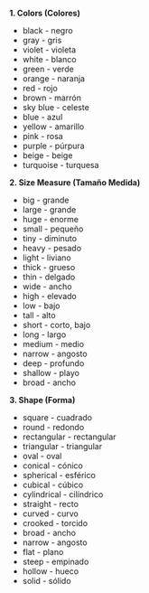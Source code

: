 
**1. Colors (Colores)**

*   black - negro
*   gray - gris
*   violet - violeta
*   white - blanco
*   green - verde
*   orange - naranja
*   red - rojo
*   brown - marrón
*   sky blue - celeste
*   blue - azul
*   yellow - amarillo
*   pink - rosa
*   purple - púrpura
*   beige - beige
*   turquoise - turquesa



**2. Size Measure (Tamaño Medida)**

*   big - grande
*   large - grande
*   huge - enorme
*   small - pequeño
*   tiny - diminuto
*   heavy - pesado
*   light - liviano
*   thick - grueso
*   thin - delgado
*   wide - ancho
*   high - elevado
*   low - bajo
*   tall - alto
*   short - corto, bajo
*   long - largo
*   medium - medio
*   narrow - angosto
*   deep - profundo
*   shallow - playo
*   broad - ancho


**3. Shape (Forma)**

*   square - cuadrado
*   round - redondo
*   rectangular - rectangular
*   triangular - triangular
*   oval - oval
*   conical - cónico
*   spherical - esférico
*   cubical - cúbico
*   cylindrical - cilíndrico
*   straight - recto
*   curved - curvo
*   crooked - torcido
*   broad - ancho
*   narrow - angosto
*   flat - plano
*   steep - empinado
*   hollow - hueco
*   solid - sólido

